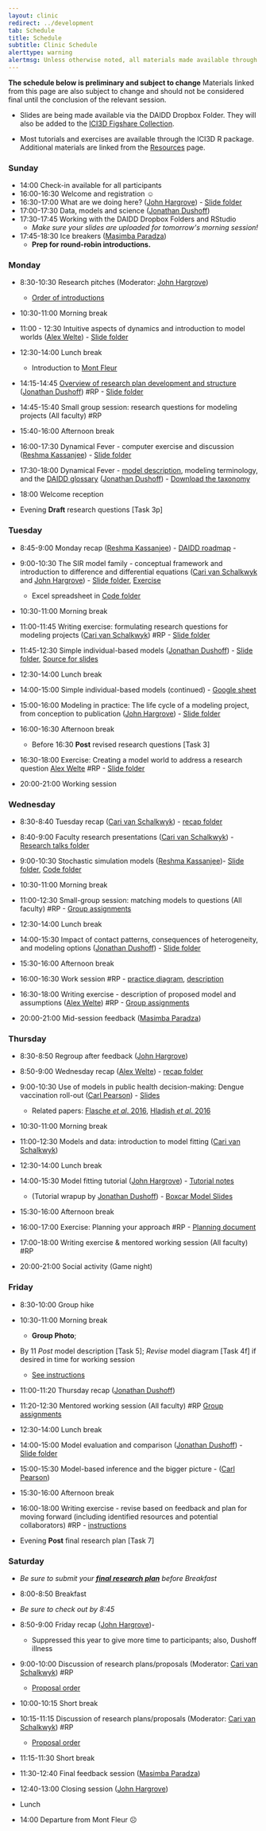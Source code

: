 ```yaml
---
layout: clinic
redirect: ../development
tab: Schedule
title: Schedule
subtitle: Clinic Schedule
alerttype: warning
alertmsg: Unless otherwise noted, all materials made available through this website and the DAIDD Dropbox are licensed through a <a rel="license" href="http://creativecommons.org/licenses/by/4.0/">CC-BY International License</a>. <a rel="license" href="../license.html">Click here for license details</a>.
---
```


__The schedule below is preliminary and subject to change__ Materials linked from this page are also subject to change and should not be considered final until the conclusion of the relevant session.

* Slides are being made available via the DAIDD Dropbox Folder. They will also be added to the [ICI3D Figshare Collection](https://figshare.com/collections/International_Clinics_on_Infectious_Disease_Dynamics_and_Data).

* Most tutorials and exercises are available through the ICI3D R package. Additional materials are linked from the [Resources](../resources) page.


### Sunday

- 14:00 Check-in available for all participants
- 16:00-16:30 Welcome and registration ☺
- 16:30-17:00 What are we doing here? ([John Hargrove]({{site.subdomainurl}}/team/hargrove/)) - [Slide folder](https://tinyurl.com/daidd-2019)
- 17:00-17:30 Data, models and science ([Jonathan Dushoff]({{site.subdomainurl}}/team/dushoff/))
- 17:30-17:45 Working with the DAIDD Dropbox Folders and RStudio
    - _Make sure your slides are uploaded for tomorrow's morning session!_
- 17:45-18:30 Ice breakers ([Masimba Paradza]({{site.subdomainurl}}/team/paradza/))
    - **Prep for round-robin introductions.**

### Monday

- 8:30-10:30 Research pitches (Moderator: [John Hargrove]({{site.subdomainurl}}/team/hargrove/))
    - [Order of introductions](./introductions)
- 10:30-11:00 Morning break
- 11:00 - 12:30 Intuitive aspects of dynamics and introduction to model worlds ([Alex Welte]({{site.subdomainurl}}/team/welte/)) -  [Slide folder](https://tinyurl.com/daidd-2019)
- 12:30-14:00 Lunch break
	* Introduction to [Mont Fleur](https://www.montfleur.co.za)

- 14:15-14:45 [Overview of research plan development and structure](planOverview) ([Jonathan Dushoff]({{site.subdomainurl}}/team/dushoff/)) #RP - [Slide folder](https://tinyurl.com/daidd-2019)
- 14:45-15:40 Small group session: research questions for modeling projects (All faculty) #RP
- 15:40-16:00 Afternoon break

- 16:00-17:30 Dynamical Fever - computer exercise and discussion ([Reshma Kassanjee]({{site.subdomainurl}}/team/kassanjee/)) - [Slide folder](https://tinyurl.com/daidd-2019)
- 17:30-18:00 Dynamical Fever - [model description](../Materials/fever), modeling terminology, and the [DAIDD glossary](http://tinyurl.com/daidd-public) ([Jonathan Dushoff]({{site.subdomainurl}}/team/dushoff/)) - [Download the taxonomy](../Materials/modelTaxonomy)
- 18:00 Welcome reception

- Evening __Draft__ research questions [Task 3p]

### Tuesday

- 8:45-9:00 Monday recap ([Reshma Kassanjee]({{site.subdomainurl}}/team/kassanjee/)) - [DAIDD roadmap](https://www.dropbox.com/s/p41iaw1pl5nani4/roadmap.pdf?dl=0) - 
- 9:00-10:30 The SIR model family - conceptual framework and introduction to difference and differential equations ([Cari van Schalkwyk]({{site.subdomainurl}}/team/vanschalkwyk/) and [John Hargrove]({{site.subdomainurl}}/team/hargrove/)) - [Slide folder](https://tinyurl.com/daidd-2019), [Exercise](../Materials/SIRmodelFamily)
	* Excel spreadsheet in [Code folder](https://tinyurl.com/daidd-2019-code)
- 10:30-11:00 Morning break

- 11:00-11:45 Writing exercise: formulating research questions for modeling projects ([Cari van Schalkwyk]({{site.subdomainurl}}/team/vanschalkwyk/)) #RP - [Slide folder](https://tinyurl.com/daidd-2019)
- 11:45-12:30 Simple individual-based models ([Jonathan Dushoff]({{site.subdomainurl}}/team/dushoff/)) - [Slide folder](https://tinyurl.com/daidd-2019), [Source for slides](https://github.com/dushoff/disease_model_talks)

- 12:30-14:00 Lunch break

- 14:00-15:00 Simple individual-based models (continued) - [Google sheet](https://tinyurl.com/DAIDD-SIRboth-2019)
- 15:00-16:00 Modeling in practice: The life cycle of a modeling project, from conception to publication ([John Hargrove]({{site.subdomainurl}}/team/hargrove/)) - [Slide folder](https://tinyurl.com/daidd-2019)
- 16:00-16:30 Afternoon break
	* Before 16:30 __Post__ revised research questions [Task 3]

- 16:30-18:00 Exercise: Creating a model world to address a research question [Alex Welte]({{site.subdomainurl}}/team/welte/) #RP -  [Slide folder](https://tinyurl.com/daidd-2019)
- 20:00-21:00 Working session

### Wednesday

- 8:30-8:40 Tuesday recap ([Cari van Schalkwyk]({{site.subdomainurl}}/team/vanschalkwyk/)) - [recap folder](https://tinyurl.com/daidd-2019-recaps)
- 8:40-9:00 Faculty research presentations ([Cari van Schalkwyk]({{site.subdomainurl}}/team/vanschalkwyk/)) - [Research talks folder](https://tinyurl.com/daidd-2019-research)

- 9:00-10:30 Stochastic simulation models ([Reshma Kassanjee]({{site.subdomainurl}}/team/kassanjee/))- [Slide folder](https://tinyurl.com/daidd-2019), [Code folder](https://tinyurl.com/daidd-2019-code)
- 10:30-11:00 Morning break

- 11:00-12:30 Small-group session: matching models to questions (All faculty) #RP - [Group assignments](../participants/groups)
- 12:30-14:00 Lunch break

- 14:00-15:30 Impact of contact patterns, consequences of heterogeneity, and modeling options ([Jonathan Dushoff]({{site.subdomainurl}}/team/dushoff/)) - [Slide folder](https://tinyurl.com/daidd-2019) 
- 15:30-16:00 Afternoon break

- 16:00-16:30 Work session #RP - [practice diagram](../Materials/practice.Diagram.pdf), [description](../Materials/modelDescription)
- 16:30-18:00 Writing exercise - description of proposed model and assumptions ([Alex Welte]({{site.subdomainurl}}/team/welte/)) #RP -  [Group assignments](../participants/groups)

- 20:00-21:00 Mid-session feedback ([Masimba Paradza]({{site.subdomainurl}}/team/paradza/))


### Thursday


- 8:30-8:50 Regroup after feedback ([John Hargrove]({{site.subdomainurl}}/team/hargrove/)) 
- 8:50-9:00 Wednesday recap ([Alex Welte]({{site.subdomainurl}}/team/welte/))  - [recap folder](https://tinyurl.com/daidd-2019-recaps) 
- 9:00-10:30 Use of models in public health decision-making: Dengue vaccination roll-out ([Carl Pearson]({{site.subdomainurl}}/team/pearson/))  - [Slides](https://docs.google.com/presentation/d/1JqrGCGnlZLgguxWxeyEEwOBbJYnQaglXbRrq2P_x2Nc/pub?start=false&loop=false&delayms=3000) 
	- Related papers: [Flasche _et al_. 2016](http://journals.plos.org/plosmedicine/article?id=10.1371/journal.pmed.1002181), [Hladish _et al_. 2016 ](http://journals.plos.org/plosntds/article?id=10.1371/journal.pntd.0004661) 

- 10:30-11:00 Morning break

- 11:00-12:30 Models and data: introduction to model fitting  ([Cari van Schalkwyk]({{site.subdomainurl}}/team/vanschalkwyk/))
- 12:30-14:00 Lunch break

- 14:00-15:30 Model fitting tutorial ([John Hargrove]({{site.subdomainurl}}/team/hargrove/)) - [Tutorial notes](../Materials/hivTutorial)
	* (Tutorial wrapup by [Jonathan Dushoff]({{site.subdomainurl}}/team/dushoff/)) - [Boxcar Model Slides](../Materials/boxcarModels.pdf)
- 15:30-16:00 Afternoon break

- 16:00-17:00 Exercise: Planning your approach #RP - [Planning document](https://docs.google.com/document/d/131l0PnkzeURcDt9sC0_5Qk-VAet3w64v3mhCzeY_MoQ/edit?usp=sharing)

- 17:00-18:00 Writing exercise & mentored working session (All faculty) #RP
- 20:00-21:00 Social activity (Game night)

### Friday

- 8:30-10:00 Group hike 

- 10:30-11:00 Morning break
    -  **Group Photo**;

- By 11 _Post_ model description [Task 5]; _Revise_ model diagram [Task 4f] if desired in time for working session
	* [See instructions](../Materials/researchPlans)

- 11:00-11:20 Thursday recap ([Jonathan Dushoff]({{site.subdomainurl}}/team/dushoff/)) 
- 11:20-12:30 Mentored working session (All faculty) #RP  [Group assignments](../participants/groups)
- 12:30-14:00 Lunch break

- 14:00-15:00 Model evaluation and comparison ([Jonathan Dushoff]({{site.subdomainurl}}/team/dushoff/)) -  [Slide folder](https://tinyurl.com/daidd-2019) 
- 15:00-15:30 Model-based inference and the bigger picture - ([Carl Pearson]({{site.subdomainurl}}/team/pearson/))
- 15:30-16:00 Afternoon break

- 16:00-18:00 Writing exercise - revise based on feedback and plan for moving forward (including identified resources and potential collaborators) #RP - [instructions](../Materials/researchPlans)

- Evening __Post__ final research plan [Task 7]

### Saturday

- _Be sure to submit your [**final research plan**](../Materials/researchPlans) before Breakfast_
- 8:00-8:50 Breakfast
- _Be sure to check out by 8:45_
- 8:50-9:00 Friday recap ([John Hargrove]({{site.subdomainurl}}/team/hargrove/))- 
	* Suppressed this year to give more time to participants; also, Dushoff illness
- 9:00-10:00 Discussion of research plans/proposals (Moderator: [Cari van Schalkwyk]({{site.subdomainurl}}/team/vanschalkwyk/)) #RP 
	* [Proposal order](../participants/order)
- 10:00-10:15 Short break

- 10:15-11:15 Discussion of research plans/proposals (Moderator: [Cari van Schalkwyk]({{site.subdomainurl}}/team/vanschalkwyk/)) #RP 
	* [Proposal order](../participants/order)
- 11:15-11:30 Short break

- 11:30-12:40 Final feedback session ([Masimba Paradza]({{site.subdomainurl}}/team/paradza/))
- 12:40-13:00 Closing session ([John Hargrove]({{site.subdomainurl}}/team/hargrove/))
- Lunch 
- 14:00 Departure from Mont Fleur ☹

